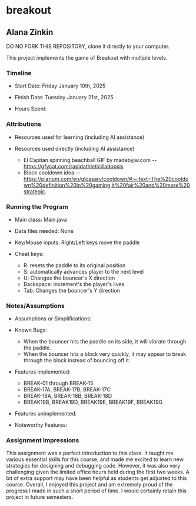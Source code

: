 # breakout
## Alana Zinkin


DO NO FORK THIS REPOSITORY, clone it directly to your computer.


This project implements the game of Breakout with multiple levels.

### Timeline

 * Start Date: Friday January 10th, 2025

 * Finish Date: Tuesday January 21st, 2025

 * Hours Spent: 



### Attributions

 * Resources used for learning (including AI assistance)
 
 * Resources used directly (including AI assistance)
   * El Capitan spinning beachball GIF by madebyjw.com -- https://gfycat.com/rapidathleticilladopsis
   * Block cooldown idea -- https://plarium.com/en/glossary/cooldown/#:~:text=The%20cooldown%20definition%20in%20gaming,it%20fair%20and%20more%20strategic.


### Running the Program

 * Main class: Main.java

 * Data files needed: None

 * Key/Mouse inputs: Right/Left keys move the paddle

 * Cheat keys:
   * R: resets the paddle to its original position
   * S: automatically advances player to the next level
   * U: Changes the bouncer's X direction
   * Backspace: increment's the player's lives
   * Tab: Changes the bouncer's Y direction

   
### Notes/Assumptions

 * Assumptions or Simplifications:

 * Known Bugs: 
   * When the bouncer hits the paddle on its side, it will vibrate through the paddle.
   * When the bouncer hits a block very quickly, it may appear to break through the block instead
   of bouncing off it.
   
 * Features implemented:
   * BREAK-01 through BREAK-15
   * BREAK-17A, BREAK-17B, BREAK-17C
   * BREAK-18A, BREAK-18B, BREAK-18D
   * BREAK19B, BREAK19D, BREAK19E, BREAK19F, BREAK19G

 * Features unimplemented:

 * Noteworthy Features:



### Assignment Impressions
This assignment was a perfect introduction to this class. It taught me various 
essential skills for this course, and made me excited to learn new strategies for
designing and debugging code. However, it was also very challenging given the limited
office hours held during the first two weeks. A bit of extra support may have been helpful
as students get adjusted to this course. Overall, I enjoyed this project and am extremely proud of 
the progress I made in such a short period of time. I would certainly retain this project in future
semesters.

